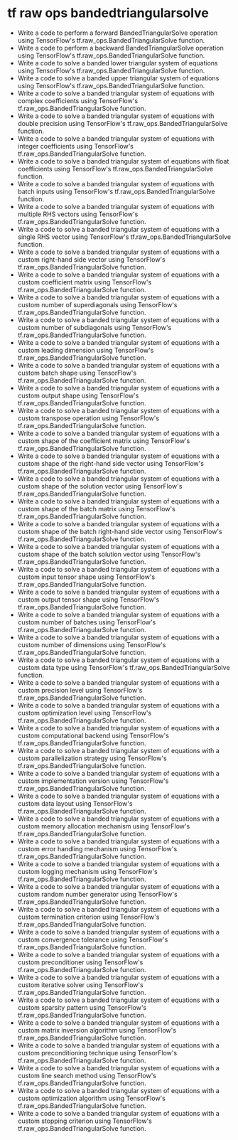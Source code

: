 # tf raw ops bandedtriangularsolve

- Write a code to perform a forward BandedTriangularSolve operation using TensorFlow's tf.raw_ops.BandedTriangularSolve function.
- Write a code to perform a backward BandedTriangularSolve operation using TensorFlow's tf.raw_ops.BandedTriangularSolve function.
- Write a code to solve a banded lower triangular system of equations using TensorFlow's tf.raw_ops.BandedTriangularSolve function.
- Write a code to solve a banded upper triangular system of equations using TensorFlow's tf.raw_ops.BandedTriangularSolve function.
- Write a code to solve a banded triangular system of equations with complex coefficients using TensorFlow's tf.raw_ops.BandedTriangularSolve function.
- Write a code to solve a banded triangular system of equations with double precision using TensorFlow's tf.raw_ops.BandedTriangularSolve function.
- Write a code to solve a banded triangular system of equations with integer coefficients using TensorFlow's tf.raw_ops.BandedTriangularSolve function.
- Write a code to solve a banded triangular system of equations with float coefficients using TensorFlow's tf.raw_ops.BandedTriangularSolve function.
- Write a code to solve a banded triangular system of equations with batch inputs using TensorFlow's tf.raw_ops.BandedTriangularSolve function.
- Write a code to solve a banded triangular system of equations with multiple RHS vectors using TensorFlow's tf.raw_ops.BandedTriangularSolve function.
- Write a code to solve a banded triangular system of equations with a single RHS vector using TensorFlow's tf.raw_ops.BandedTriangularSolve function.
- Write a code to solve a banded triangular system of equations with a custom right-hand side vector using TensorFlow's tf.raw_ops.BandedTriangularSolve function.
- Write a code to solve a banded triangular system of equations with a custom coefficient matrix using TensorFlow's tf.raw_ops.BandedTriangularSolve function.
- Write a code to solve a banded triangular system of equations with a custom number of superdiagonals using TensorFlow's tf.raw_ops.BandedTriangularSolve function.
- Write a code to solve a banded triangular system of equations with a custom number of subdiagonals using TensorFlow's tf.raw_ops.BandedTriangularSolve function.
- Write a code to solve a banded triangular system of equations with a custom leading dimension using TensorFlow's tf.raw_ops.BandedTriangularSolve function.
- Write a code to solve a banded triangular system of equations with a custom batch shape using TensorFlow's tf.raw_ops.BandedTriangularSolve function.
- Write a code to solve a banded triangular system of equations with a custom output shape using TensorFlow's tf.raw_ops.BandedTriangularSolve function.
- Write a code to solve a banded triangular system of equations with a custom transpose operation using TensorFlow's tf.raw_ops.BandedTriangularSolve function.
- Write a code to solve a banded triangular system of equations with a custom shape of the coefficient matrix using TensorFlow's tf.raw_ops.BandedTriangularSolve function.
- Write a code to solve a banded triangular system of equations with a custom shape of the right-hand side vector using TensorFlow's tf.raw_ops.BandedTriangularSolve function.
- Write a code to solve a banded triangular system of equations with a custom shape of the solution vector using TensorFlow's tf.raw_ops.BandedTriangularSolve function.
- Write a code to solve a banded triangular system of equations with a custom shape of the batch matrix using TensorFlow's tf.raw_ops.BandedTriangularSolve function.
- Write a code to solve a banded triangular system of equations with a custom shape of the batch right-hand side vector using TensorFlow's tf.raw_ops.BandedTriangularSolve function.
- Write a code to solve a banded triangular system of equations with a custom shape of the batch solution vector using TensorFlow's tf.raw_ops.BandedTriangularSolve function.
- Write a code to solve a banded triangular system of equations with a custom input tensor shape using TensorFlow's tf.raw_ops.BandedTriangularSolve function.
- Write a code to solve a banded triangular system of equations with a custom output tensor shape using TensorFlow's tf.raw_ops.BandedTriangularSolve function.
- Write a code to solve a banded triangular system of equations with a custom number of batches using TensorFlow's tf.raw_ops.BandedTriangularSolve function.
- Write a code to solve a banded triangular system of equations with a custom number of dimensions using TensorFlow's tf.raw_ops.BandedTriangularSolve function.
- Write a code to solve a banded triangular system of equations with a custom data type using TensorFlow's tf.raw_ops.BandedTriangularSolve function.
- Write a code to solve a banded triangular system of equations with a custom precision level using TensorFlow's tf.raw_ops.BandedTriangularSolve function.
- Write a code to solve a banded triangular system of equations with a custom optimization level using TensorFlow's tf.raw_ops.BandedTriangularSolve function.
- Write a code to solve a banded triangular system of equations with a custom computational backend using TensorFlow's tf.raw_ops.BandedTriangularSolve function.
- Write a code to solve a banded triangular system of equations with a custom parallelization strategy using TensorFlow's tf.raw_ops.BandedTriangularSolve function.
- Write a code to solve a banded triangular system of equations with a custom implementation version using TensorFlow's tf.raw_ops.BandedTriangularSolve function.
- Write a code to solve a banded triangular system of equations with a custom data layout using TensorFlow's tf.raw_ops.BandedTriangularSolve function.
- Write a code to solve a banded triangular system of equations with a custom memory allocation mechanism using TensorFlow's tf.raw_ops.BandedTriangularSolve function.
- Write a code to solve a banded triangular system of equations with a custom error handling mechanism using TensorFlow's tf.raw_ops.BandedTriangularSolve function.
- Write a code to solve a banded triangular system of equations with a custom logging mechanism using TensorFlow's tf.raw_ops.BandedTriangularSolve function.
- Write a code to solve a banded triangular system of equations with a custom random number generator using TensorFlow's tf.raw_ops.BandedTriangularSolve function.
- Write a code to solve a banded triangular system of equations with a custom termination criterion using TensorFlow's tf.raw_ops.BandedTriangularSolve function.
- Write a code to solve a banded triangular system of equations with a custom convergence tolerance using TensorFlow's tf.raw_ops.BandedTriangularSolve function.
- Write a code to solve a banded triangular system of equations with a custom preconditioner using TensorFlow's tf.raw_ops.BandedTriangularSolve function.
- Write a code to solve a banded triangular system of equations with a custom iterative solver using TensorFlow's tf.raw_ops.BandedTriangularSolve function.
- Write a code to solve a banded triangular system of equations with a custom sparsity pattern using TensorFlow's tf.raw_ops.BandedTriangularSolve function.
- Write a code to solve a banded triangular system of equations with a custom matrix inversion algorithm using TensorFlow's tf.raw_ops.BandedTriangularSolve function.
- Write a code to solve a banded triangular system of equations with a custom preconditioning technique using TensorFlow's tf.raw_ops.BandedTriangularSolve function.
- Write a code to solve a banded triangular system of equations with a custom line search method using TensorFlow's tf.raw_ops.BandedTriangularSolve function.
- Write a code to solve a banded triangular system of equations with a custom optimization algorithm using TensorFlow's tf.raw_ops.BandedTriangularSolve function.
- Write a code to solve a banded triangular system of equations with a custom stopping criterion using TensorFlow's tf.raw_ops.BandedTriangularSolve function.